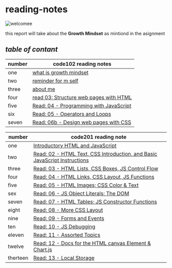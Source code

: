 # reading-notes
![welcomee](https://www.callcentrehelper.com/images/stories/2018/11/welcome-red-sign-760.png)

this report will take about the **Growth Mindset** as mintiond in the asignment 
## ***table of contant***
    
| number | code102 reading notes |
| -------|--------- |
| one | [what is growth mindset](file-1) |
| two | [reminder for m self](file-2) |
| three | [about me](file-3) |
| four | [read 03: Structure web pages with HTML](read03) |
| five | [Read: 04 - Programming with JavaScript](read04) |
| six | [Read: 05 - Operators and Loops](read05) |
| seven | [Read: 06b - Design web pages with CSS](read06) |


| number | code201 reading note |
| -------- | ---------- |
| one | [Introductory HTML and JavaScript](read201-01) |
| two | [Read: 02 - HTML Text, CSS Introduction, and Basic JavaScript Instructions](read201-02) |
| three | [Read: 03 - HTML Lists, CSS Boxes, JS Control Flow](read201-03) |
| four | [Read: 04 - HTML Links, CSS Layout, JS Functions](read201-04) |
| five | [Read: 05 - HTML Images; CSS Color & Text](read201-05) |
| sex | [Read: 06 - JS Object Literals; The DOM](read201-06) |
| seven | [Read: 07 - HTML Tables; JS Constructor Functions](read201-07) |
| eight | [Read: 08 - More CSS Layout](read201-08) |
| nine | [Read: 09 - Forms and Events](read201-09)
| ten | [Read: 10 - JS Debugging](read201-10) |
| eleven | [Read: 11 - Assorted Topics](read201-11) |
| twelve | [Read: 12 - Docs for the HTML canvas Element & Chart.js](read201-12) |
| therteen | [Read: 13 - Local Storage](read201-13) |